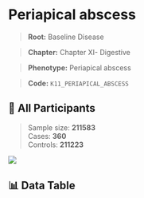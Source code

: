 # Periapical abscess

> **Root:** Baseline Disease  

> **Chapter:** Chapter XI- Digestive  

> **Phenotype:** Periapical abscess  

> **Code:** `K11_PERIAPICAL_ABSCESS`

## 🧪 All Participants  
> Sample size: **211583**  
> Cases: **360**  
> Controls: **211223**
<img src="/Sensitive/Figures/ALL/Baseline/K11_PERIAPICAL_ABSCESS.png"/>

## 📊 Data Table
<CsvTableMRF src="/Sensitive/Data/ALL/Baseline/LG_K11_PERIAPICAL_ABSCESS.csv"/>

